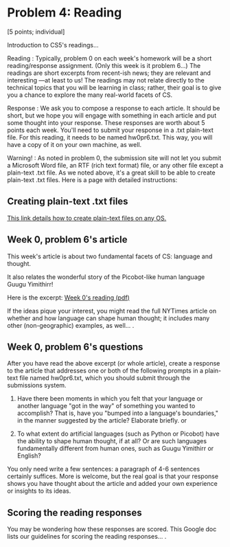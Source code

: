 # Problem 4: Reading

[5 points; individual]

Introduction to CS5's readings...

Reading
: Typically, problem 0 on each week's homework will be a short reading/response assignment. (Only this week is it problem 6...) The readings are short excerpts from recent-ish news; they are relevant and interesting —at least to us! The readings may not relate directly to the technical topics that you will be learning in class; rather, their goal is to give you a chance to explore the many real-world facets of CS.

Response
: We ask you to compose a response to each article. It should be short, but we hope you will engage with something in each article and put some thought into your response. These responses are worth about 5 points each week. You'll need to submit your response in a .txt plain-text file. For this reading, it needs to be named hw0pr6.txt. This way, you will have a copy of it on your own machine, as well.

Warning!
: As noted in problem 0, the submission site will not let you submit a Microsoft Word file, an RTF (rich text format) file, or any other file except a plain-text .txt file. As we noted above, it's a great skill to be able to create plain-text .txt files. Here is a page with detailed instructions:

## Creating plain-text .txt files

[This link details how to create plain-text files on any OS.](https://www.cs.hmc.edu/twiki/bin/view/CS5Spring2015/CreatingPlainTextFilesInAnyOS)

## Week 0, problem 6's article

This week's article is about two fundamental facets of CS: language and thought.

It also relates the wonderful story of the Picobot-like human language Guugu Yimithirr!

Here is the excerpt:    [Week 0's reading (pdf)](https://www.cs.hmc.edu/twiki/pub/CS5Spring2015/Reading0Gold/language_shapes.pdf)

If the ideas pique your interest, you might read the full NYTimes article on whether and how language can shape human thought; it includes many other (non-geographic) examples, as well... .

## Week 0, problem 6's questions

After you have read the above excerpt (or whole article), create a response to the article that addresses one or both of the following prompts in a plain-text file named hw0pr6.txt, which you should submit through the submissions system.

1. Have there been moments in which you felt that your language or another language "got in the way" of something you wanted to accomplish? That is, have you "bumped into a language's boundaries," in the manner suggested by the article? Elaborate briefly. or

2. To what extent do artificial languages (such as Python or Picobot) have the ability to shape human thought, if at all? Or are such languages fundamentally different from human ones, such as Guugu Yimithirr or English?

You only need write a few sentences: a paragraph of 4-6 sentences certainly suffices. More is welcome, but the real goal is that your response shows you have thought about the article and added your own experience or insights to its ideas.

## Scoring the reading responses

You may be wondering how these responses are scored. This Google doc lists our guidelines for scoring the reading responses... .
